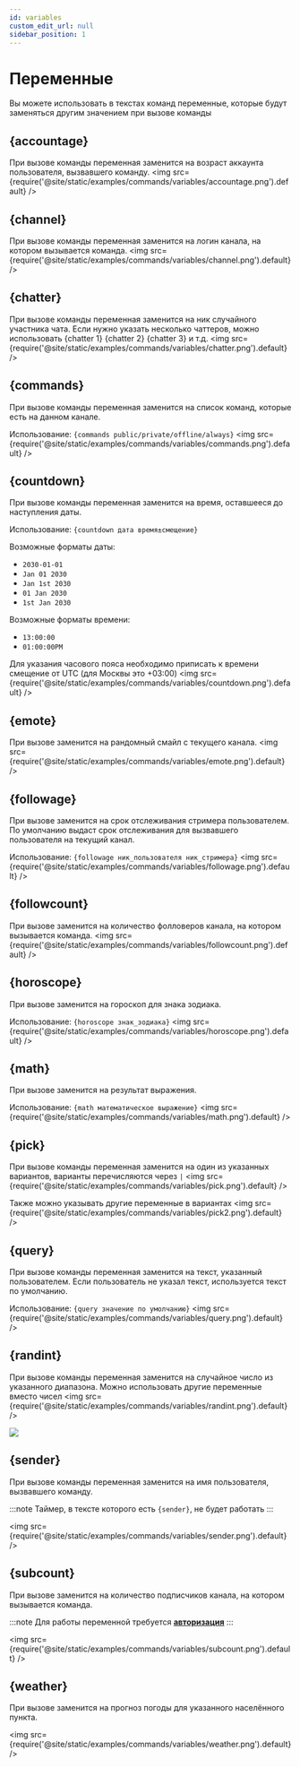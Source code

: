 ```yaml
---
id: variables
custom_edit_url: null
sidebar_position: 1
---
```


# Переменные
Вы можете использовать в текстах команд переменные, которые будут заменяться другим значением при вызове команды

## {accountage}
При вызове команды переменная заменится на возраст аккаунта пользователя, вызвавшего команду.
<img src={require('@site/static/examples/commands/variables/accountage.png').default} />

## {channel}
При вызове команды переменная заменится на логин канала, на котором вызывается команда.
<img src={require('@site/static/examples/commands/variables/channel.png').default} />

## {chatter}
При вызове команды переменная заменится на ник случайного участника чата. Если нужно указать несколько чаттеров, можно использовать {chatter 1} {chatter 2} {chatter 3} и т.д.
<img src={require('@site/static/examples/commands/variables/chatter.png').default} />

## {commands}
При вызове команды переменная заменится на список команд, которые есть на данном канале.

Использование: `{commands public/private/offline/always}`
<img src={require('@site/static/examples/commands/variables/commands.png').default} />

## {countdown}
При вызове команды переменная заменится на время, оставшееся до наступления даты.

Использование: `{countdown дата время±смещение}`

Возможные форматы даты:
- `2030-01-01`
- `Jan 01 2030`
- `Jan 1st 2030`
- `01 Jan 2030`
- `1st Jan 2030`

Возможные форматы времени:
- `13:00:00`
- `01:00:00PM`

Для указания часового пояса необходимо приписать к времени смещение от UTC (для Москвы это +03:00)
<img src={require('@site/static/examples/commands/variables/countdown.png').default} />

## {emote}
При вызове заменится на рандомный смайл с текущего канала.
<img src={require('@site/static/examples/commands/variables/emote.png').default} />

## {followage}
При вызове заменится на срок отслеживания стримера пользователем. По умолчанию выдаст срок отслеживания для вызвавшего пользователя на текущий канал.

Использование: `{followage ник_пользователя ник_стримера}`
<img src={require('@site/static/examples/commands/variables/followage.png').default} />

## {followcount}
При вызове заменится на количество фолловеров канала, на котором вызывается команда.
<img src={require('@site/static/examples/commands/variables/followcount.png').default} />

## {horoscope}
При вызове заменится на гороскоп для знака зодиака.

Использование: `{horoscope знак_зодиака}`
<img src={require('@site/static/examples/commands/variables/horoscope.png').default} />

## {math}
При вызове заменится на результат выражения.

Использование: `{math математическое выражение}`
<img src={require('@site/static/examples/commands/variables/math.png').default} />

## {pick}
При вызове команды переменная заменится на один из указанных вариантов, варианты перечисляются через `|`
<img src={require('@site/static/examples/commands/variables/pick.png').default} />

Также можно указывать другие переменные в вариантах
<img src={require('@site/static/examples/commands/variables/pick2.png').default} />

## {query}
При вызове команды переменная заменится на текст, указанный пользователем. Если пользователь не указал текст, используется текст по умолчанию.

Использование: `{query значение по умолчанию}`
<img src={require('@site/static/examples/commands/variables/query.png').default} />

## {randint}
При вызове команды переменная заменится на случайное число из указанного диапазона. Можно использовать другие переменные вместо чисел
<img src={require('@site/static/examples/commands/variables/randint.png').default} />

<p><img src={require('@site/static/examples/commands/variables/randint2.png').default} /></p>

## {sender}
При вызове команды переменная заменится на имя пользователя, вызвавшего команду.

:::note
Таймер, в тексте которого есть `{sender}`, не будет работать
:::

<img src={require('@site/static/examples/commands/variables/sender.png').default} />

## {subcount}
При вызове заменится на количество подписчиков канала, на котором вызывается команда.

:::note
Для работы переменной требуется **[авторизация](../auth.md)**
:::

<img src={require('@site/static/examples/commands/variables/subcount.png').default} />

## {weather}
При вызове заменится на прогноз погоды для указанного населённого пункта.

<img src={require('@site/static/examples/commands/variables/weather.png').default} />